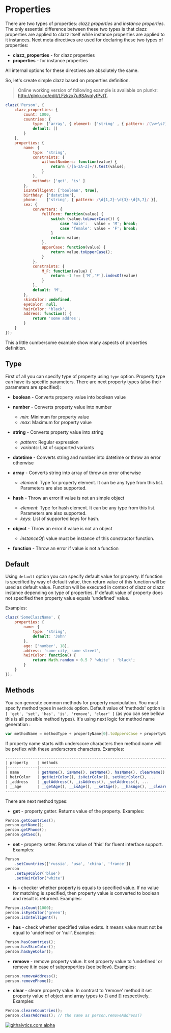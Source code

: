 Properties
==========

There are two types of properties: *clazz properties* and *instance properties*. The only essential difference between these two types is that clazz properties are applied to clazz itself while instance properties are applied to it instances. Next meta directives are used for declaring these two types of properties: 

 * **clazz_properties** - for clazz properties
 * **properties** - for instance properties

All internal options for these directives are absolutely the same. 

So, let's create simple clazz based on properties definition.

> Online working version of following example is available on plunkr: http://plnkr.co/edit/LFzkzx7u9SAvqIytPvtT.

```js
clazz('Person', {
    clazz_properties: {
        count: 1000,
        countries: {
            type: ['array', { element: ['string' , { pattern: /(\w+\s?)+/ }] }],
            default: []
        }
    },
    properties: {
        name: {
            type: 'string',
            constraints: {
                withoutNumbers: function(value) {
                    return (/[a-zA-Z]+/).test(value);
                }
            },
            methods: ['get', 'is' ] 
        },
        isIntelligent: ['boolean', true],
        birthday: ['datetime'],
        phone:    ['string', { pattern: /\d{1,2}-\d{3}-\d{5,7}/ }],
        sex: {
            converters: {
                fullForm: function(value) {
                    switch (value.toLowerCase()) {
                        case 'male':   value = 'M'; break;
                        case 'female': value = 'F'; break;
                    }
                    return value;
                },
                upperCase: function(value) {
                    return value.toUpperCase();
                }
            },
            constraints: {
                M_F: function(value) {
                    return -1 !== ['M','F'].indexOf(value)
                }
            },
            default: 'M',
        },
        skinColor: undefined,
        eyeColor: null,
        hairColor: 'black',
        address: function() {
            return 'some addres';
        }
    }
});
```
This a little cumbersome example show many aspects of properties definition.

Type
----
First of all you can specify type of property using `type` option. Property type can have its 
specific parameters. There are next property types (also their parameters are specified):

* **boolean** - Converts property value into boolean value

* **number** - Converts property value into number
    - *min*: Minimum for property value
    - *max*: Maximum for property value

* **string** - Converts property value into string
    - *pattern*: Regular expression
    - *variants*: List of supported variants 
    
* **datetime** - Converts string and number into datetime or throw an error otherwise

* **array** - Converts string into array of throw an error otherwise
    - *element*: Type for property element. It can be any type from this list. Parameters are also supported.

* **hash** - Throw an error if value is not an simple object
    - *element*: Type for hash element. It can be any type from this list. Parameters are also supported.
    - *keys*: List of supported keys for hash.

* **object** - Throw an error if value is not an object
    - *instanceOf*: value must be instance of this constructor function.

* **function** - Throw an error if value is not a function

Default
-------
Using `default` option you can specify default value for property. If function is specified by way of default value, 
then return value of this function will be used as default value. Function will be executed in context of clazz or 
clazz instance depending on type of properties. If default value of property does not specified then property value
equals 'undefined' value.

Examples:
```js
clazz('SomeClazzName', {
    properties: {
        name: {
            type: 'string',
            default: 'John'
        },
        age: ['number', 18],
        address: 'some city, some street',
        heirColor: function() {
            return Math.random > 0.5 ? 'white' : 'black';
        }
    }
});
```

Methods
-------
You can genreate common methods for property manipulation. You must specify method types in `methods` option. Default
value of 'methods' option is `[ 'get', 'set', 'has', 'is', 'remove', 'clear' ]` (as you can see bellow this is 
all possible method types). It's using next logic for method name generation : 
```js
var methodName = methodType + propertyName[0].toUppersCase + propertyName.slice(1);
```
If property name starts with underscore characters then method name will be prefiex with these underscrore characters. 
Examples:
```js
-----------------------------------------------------------------------------------------------
| property    | methods                                                                       |
|-------------|-------------------------------------------------------------------------------|
| name        | getName(), isName(), setName(), hasName(), clearName(), removeName()          |
| heirColor   | getHeirColor(), isHeirColor(), setHeirColor(), ...                            |
| _address    | _getAddress(), _isAddress(), _setAddress(), ...                               |
| __age       | __getAge(), __isAge(), __setAge(), __hasAge(), __clearAge(), __removeAge()    |
-----------------------------------------------------------------------------------------------
```

There are next method types:
* **get** - property getter. Returns value of the property. Examples:
```js
Person.getCountries();
person.getName();
person.getPhone();
person.getSex();
```

* **set** - property setter. Returns value of 'this' for fluent interface support. Examples:
```js
Person
    .setCountries(['russia', 'usa', 'china', 'france'])
person
    .setEyeColor('blue')
    .setHeirColor('white')
```

* **is** - checker whether property is equals to specified value. If no value for matching is specified, then property
value is converted to boolean and result is returned. Examples:
```js
Person.isCount(1000);
person.isEyeColor('green');
person.isIntelligent();
```

* **has** - check whether specified value exists. It means value must not be equal to 'undefined' or 'null'. Examples:
```js
Person.hasCountries();
person.hasSkinColor();
person.hasEyeColor();
```

* **remove** - remove property value. It set property value to 'undefined' or remove it in case of subproperties 
(see bellow). Examples:
```js
person.removeAddress();
person.removePhone();
```

* **clear** - cleare property value. In contrast to 'remove' method it set property value of object and array types to
{} and [] respectively. Examples:
```js
Person.cleareCountries();
person.clearAddress(); // the same as person.removeAddress()
```

[![githalytics.com alpha](https://cruel-carlota.pagodabox.com/d6929cbdca354a20795c5693cae51856 "githalytics.com")](http://githalytics.com/alexpods/clazzjs)
